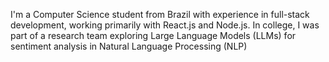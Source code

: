 I'm a Computer Science student from Brazil with experience in full-stack development, working primarily with React.js and Node.js. In college, I was part of a research team exploring Large Language Models (LLMs) for sentiment analysis in Natural Language Processing (NLP)
